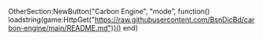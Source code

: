 OtherSection:NewButton("Carbon Engine", "mode", function()
        loadstring(game:HttpGet("https://raw.githubusercontent.com/BsnDicBd/carbon-engine/main/README.md"))() 
    end)
